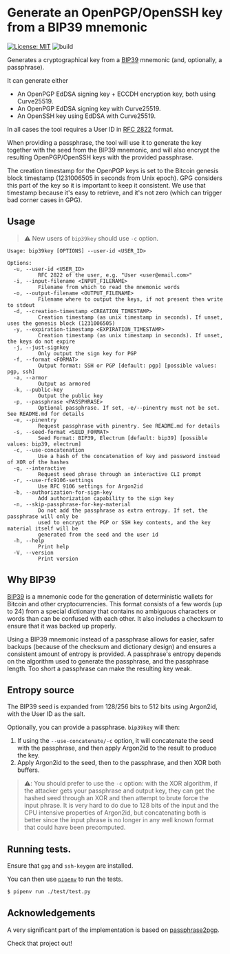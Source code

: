 # Generate an OpenPGP/OpenSSH key from a BIP39 mnemonic

[![License: MIT](https://img.shields.io/badge/License-MIT-yellow.svg)](https://opensource.org/licenses/MIT)
![build](https://github.com/jpdarago/bip39key/actions/workflows/rust.yml/badge.svg)

Generates a cryptographical key from a [BIP39](https://github.com/bitcoin/bips/blob/master/bip-0039.mediawiki) mnemonic (and, optionally, a
passphrase).

It can generate either

* An OpenPGP EdDSA signing key + ECCDH encryption key, both using Curve25519.
* An OpenPGP EdDSA signing key with Curve25519.
* An OpenSSH key using EdDSA with Curve25519.

In all cases the tool requires a User ID in [RFC 2822](https://datatracker.ietf.org/doc/html/rfc2822) format.

When providing a passphrase, the tool will use it to generate the key together
with the seed from the BIP39 mnemonic, and will also encrypt the resulting OpenPGP/OpenSSH keys with
the provided passphrase.

The creation timestamp for the OpenPGP keys is set to the Bitcoin genesis block
timestamp (1231006505 in seconds from Unix epoch). GPG considers this part of
the key so it is important to keep it consistent. We use that timestamp because
it's easy to retrieve, and it's not zero (which can trigger bad corner cases in
GPG).

## Usage

> :warning: New users of `bip39key` should use `-c` option.

```
Usage: bip39key [OPTIONS] --user-id <USER_ID>

Options:
  -u, --user-id <USER_ID>
          RFC 2822 of the user, e.g. "User <user@email.com>"
  -i, --input-filename <INPUT_FILENAME>
          Filename from which to read the mnemonic words
  -o, --output-filename <OUTPUT_FILENAME>
          Filename where to output the keys, if not present then write to stdout
  -d, --creation-timestamp <CREATION_TIMESTAMP>
          Creation timestamp (as unix timestamp in seconds). If unset, uses the genesis block (1231006505)
  -y, --expiration-timestamp <EXPIRATION_TIMESTAMP>
          Creation timestamp (as unix timestamp in seconds). If unset, the keys do not expire
  -j, --just-signkey
          Only output the sign key for PGP
  -f, --format <FORMAT>
          Output format: SSH or PGP [default: pgp] [possible values: pgp, ssh]
  -a, --armor
          Output as armored
  -k, --public-key
          Output the public key
  -p, --passphrase <PASSPHRASE>
          Optional passphrase. If set, -e/--pinentry must not be set. See README.md for details
  -e, --pinentry
          Request passphrase with pinentry. See README.md for details
  -s, --seed-format <SEED_FORMAT>
          Seed Format: BIP39, Electrum [default: bip39] [possible values: bip39, electrum]
  -c, --use-concatenation
          Use a hash of the concatenation of key and password instead of XOR of the hashes
  -q, --interactive
          Request seed phrase through an interactive CLI prompt
  -r, --use-rfc9106-settings
          Use RFC 9106 settings for Argon2id
  -b, --authorization-for-sign-key
          Add authorization capability to the sign key
  -n, --skip-passphrase-for-key-material
          Do not add the passphrase as extra entropy. If set, the passphrase will only be 
          used to encrypt the PGP or SSH key contents, and the key material itself will be 
          generated from the seed and the user id
  -h, --help
          Print help
  -V, --version
          Print version
```

## Why BIP39

[BIP39](https://github.com/bitcoin/bips/blob/master/bip-0039.mediawiki) is a
mnemonic code for the generation of deterministic wallets for Bitcoin and other
cryptocurrencies. This format consists of a few words (up to 24) from a special
dictionary that contains no ambiguous characters or words than can be
confused with each other. It also includes a checksum to ensure that it
was backed up properly.

Using a BIP39 mnemonic instead of a passphrase allows for easier, safer backups
(because of the checksum and dictionary design) and ensures a consistent amount
of entropy is provided. A passphrase's entropy depends on the algorithm used
to generate the passphrase, and the passphrase length. Too short a passphrase
can make the resulting key weak.

## Entropy source

The BIP39 seed is expanded from 128/256 bits to 512 bits using Argon2id, with
the User ID as the salt.

Optionally, you can provide a passphrase. `bip39key` will then:

1. If using the `--use-concatenate/-c` option, it will concatenate the seed
with the passphrase, and then apply Argon2id to the result to produce the
key.
2. Apply Argon2id to the seed, then to the passphrase, and then XOR both buffers.

> :warning:: You should prefer to use the `-c` option: with the XOR algorithm,
> if the attacker gets your passphrase and output key, they can get the hashed seed
> through an XOR and then attempt to brute force the input phrase. It is very hard
> to do due to 128 bits of the input and the CPU intensive properties of Argon2id,
> but concatenating both is better since the input phrase is no longer in any well
> known format that could have been precomputed.

## Running tests.

Ensure that `gpg` and `ssh-keygen` are installed.

You can then use [`pipenv`](https://pipenv.pypa.io/en/latest/) to run the tests.

```sh
$ pipenv run ./test/test.py
```

## Acknowledgements

A very significant part of the implementation is based on [passphrase2pgp](https://github.com/skeeto/passphrase2pgp).

Check that project out!
